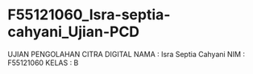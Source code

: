 # F55121060_Isra-septia-cahyani_Ujian-PCD

UJIAN PENGOLAHAN CITRA DIGITAL
NAMA  : Isra Septia Cahyani
NIM   : F55121060
KELAS : B
